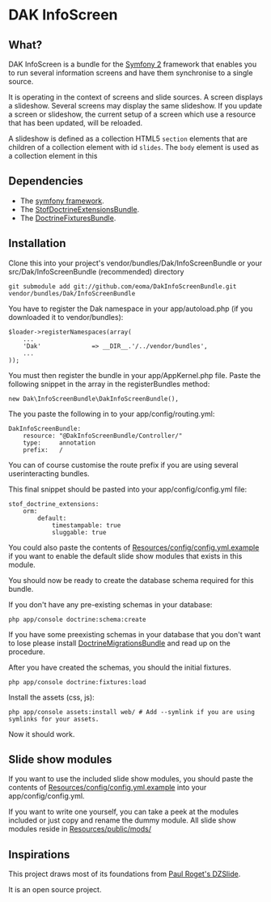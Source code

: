 
DAK InfoScreen
==============

What?
-----
DAK InfoScreen is a bundle for the [Symfony 2][symfony2] framework that enables you to run several information screens and have them synchronise to a single source.

It is operating in the context of screens and slide sources. A screen displays a slideshow. Several screens may display the same slideshow. If you update a screen or slideshow, the current setup of a screen which use a resource that has been updated, will be reloaded.

A slideshow is defined as a collection HTML5 `section` elements that are children of a collection element with id `slides`. The `body` element is used as a collection element in this

Dependencies
------------

* The [symfony framework][symfony2].
* The [StofDoctrineExtensionsBundle][stofDoctrine].
* The [DoctrineFixturesBundle][doctrineFixtures].

Installation
------------

Clone this into your project's vendor/bundles/Dak/InfoScreenBundle or your src/Dak/InfoScreenBundle (recommended) directory

    git submodule add git://github.com/eoma/DakInfoScreenBundle.git vendor/bundles/Dak/InfoScreenBundle

You have to register the Dak namespace in your app/autoload.php (if you downloaded it to vendor/bundles):

    $loader->registerNamespaces(array(
        ...
        'Dak'              => __DIR__.'/../vendor/bundles',
        ...
    ));

You must then register the bundle in your app/AppKernel.php file. Paste the following snippet in the array in the registerBundles method:

    new Dak\InfoScreenBundle\DakInfoScreenBundle(),

The you paste the following in to your app/config/routing.yml:

    DakInfoScreenBundle:
        resource: "@DakInfoScreenBundle/Controller/"
        type:     annotation
        prefix:   /

You can of course customise the route prefix if you are using several userinteracting bundles.

This final snippet should be pasted into your app/config/config.yml file:

    stof_doctrine_extensions:
        orm:
            default:
                timestampable: true
                sluggable: true

You could also paste the contents of [Resources/config/config.yml.example][slideShowModuleConfiguration] if you want to enable the default slide show modules that exists in this module.

You should now be ready to create the database schema required for this bundle.

If you don't have any pre-existing schemas in your database:

    php app/console doctrine:schema:create

If you have some preexisting schemas in your database that you don't want to lose please install [DoctrineMigrationsBundle][doctrineMigrations] and read up on the procedure.

After you have created the schemas, you should the initial fixtures.

    php app/console doctrine:fixtures:load

Install the assets (css, js):

    php app/console assets:install web/ # Add --symlink if you are using symlinks for your assets.

Now it should work.

Slide show modules
------------------

If you want to use the included slide show modules, you should paste the contents of [Resources/config/config.yml.example][slideShowModuleConfiguration] into your app/config/config.yml.

If you want to write one yourself, you can take a peek at the modules included or just copy and rename the dummy module. All slide show modules reside in [Resources/public/mods/](https://github.com/eoma/DakInfoScreenBundle/tree/master/Resources/public/mods)

Inspirations
------------

This project draws most of its foundations from [Paul Roget's DZSlide][dzslides].

It is an open source project.

[symfony2]: http://symfony.com/ "Symfony"
[dzslides]: http://paulrouget.com/dzslides/ "DZSlides"
[stofDoctrine]: https://github.com/stof/StofDoctrineExtensionsBundle "StofDoctrineExtensionsBundle"
[doctrineFixtures]: http://symfony.com/doc/current/bundles/DoctrineFixturesBundle/index.html
[doctrineMigrations]: http://symfony.com/doc/current/bundles/DoctrineMigrationsBundle/index.html
[slideShowModuleconfiguration]: https://github.com/eoma/DakInfoScreenBundle/tree/master/Resources/config/config.example.yml
